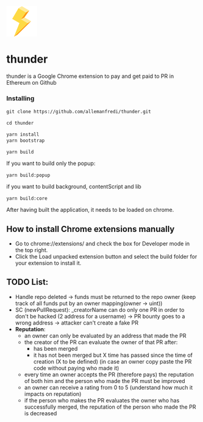 <img src="./packages/popup/public/material/logo/thunder-128.png" width="80" height="80">

# thunder

thunder is a Google Chrome extension to pay and get paid to PR in Ethereum on Github


### Installing

```
git clone https://github.com/allemanfredi/thunder.git
```

```
cd thunder
```

```
yarn install
yarn bootstrap
```

```
yarn build
```

If you want to build only the popup:

```
yarn build:popup
```

if you want to build background, contentScript and lib

```
yarn build:core
```


After having built the application, it needs to be loaded on chrome.

## How to install Chrome extensions manually

* Go to chrome://extensions/ and check the box for Developer mode in the top right.
* Click the Load unpacked extension button and select the build folder for your extension to install it.

## TODO List:
* Handle repo deleted -> funds must be returned to the repo owner (keep track of all funds put by an owner mapping(owner -> uint))
* SC (newPullRequest): _creatorName can do only one PR in order to don't be hacked (2 address for a username) -> PR bounty goes to a wrong address -> attacker can't create a fake PR
* __Reputation__:
    * an owner can only be evaluated by an address that made the PR
    * the creator of the PR can evaluate the owner of that PR after:
      - has been merged
      - it has not been merged but X time has passed since the time of creation (X to be defined) (in case an owner copy paste the PR code without paying who made it)
    * every time an owner accepts the PR (therefore pays) the reputation of both him and the person who made the PR must be improved
    * an owner can receive a rating from 0 to 5 (understand how much it impacts on reputation)
    * if the person who makes the PR evaluates the owner who has successfully merged, the reputation of the person who made the PR is decreased
